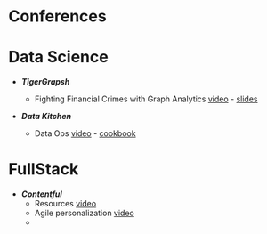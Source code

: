 # Conferences

# Data Science

- ***TigerGrapsh***
  - Fighting Financial Crimes with Graph Analytics [video](https://www.youtube.com/watch?v=I1e-DjWe2jQ) - [slides](https://info.tigergraph.com/hubfs/04.21.21%20Graph%20+%20AI%20Summit/Fighting%20Financial%20Crimes%20-%20Deep%20Dive%20_%20Graph%20AI%20Conference%204.22.21%20V1.pdf?utm_campaign=2020.05%20Graph%20Gurus%2051&utm_medium=email&_hsmi=128301586&_hsenc=p2ANqtz-_pDBjQIY_u9bpdxtMVbQkuPUOzv5apQqFJ6iMS3jrSJ9Kl-HoMLlqPm7nLrSRtqbU3wNZCP8ojMly9C3zCyK4IFhIfFCXptbQZIszjOVSO6IA5t7M&utm_content=128301586&utm_source=hs_email)

- ***Data Kitchen***
  - Data Ops [video](https://email.datakitchen.io/e2t/tc/MWsNnF3TpSqW6vl2hx6BBxR8W70RWGB4rNB3kN58csQm5nxHXV3Zsc37CgVR3W2WtYfW6J-kMdW5wn_X42yh2kQW2hrJtj3BLy2rW14nS5C1LGf7RN1tNllNLx6YTW5Q6KHZ2X_mxKW2VD_rx22tsvJW4f7hTY9bkLf4W8zSRGt3B8kYyW7QMS9l4CW4wQW5PgRb63lWrRMW38RMwM9bdNH9W3_fJcp1lLvGKW6K5cYF5sDPmlW1SVGVy73v88CMk5YV6cPxb5N5Rr3W8LzG6bW3CTZgh58WGztW4W3H1j5S1xZhTnzK613bh7lW5Xx2GJ29n8LnW970m3Q2jtSXVW47MZ-s5h8PfkW1Jmgs547nstPW42gDf-3YgqJ-V_6BxQ7Z8x4dW7Ld16l8rB5VjW1cYxM96DnTS5W7z1HQQ6BMD0dVkfhQq69jgkGW3h90lh5hZ-T0W47tM7l4-V1_jW7w-Py45wF2RxW6GF4WC8zzTMFW3HKcHd26c_VqW20vC7s2_l1ncVKY8nG5cmThTW5dx79S4SbPVYW5wBC5G3LH0mTW3bmf1-2fTjNWV9H9Sv8gt4g0W8wJgMm85Q4X5W8tx2JG31ZP4WW1ZRk9g4s_kqY3fJ41) - [cookbook](https://email.datakitchen.io/e2t/tc/MWsNnF3TpSqW6vl2hx6BBxR8W70RWGB4rNB3kN58csQ33p_9rV1-WJV7CgK7LW3JVzB04V8WDzN6szbY5PDXKhW56hs4q6z_Cb_W7gZswy2kfWlKV5D8Kz1TXMX-W4dd-Bs8v2Y7qW1Cl4rg1TXjjHW4ZQ0BL5Qxs2CN8Zh1Ftb0j0lW35Z2yf8ZPKRQW8h-DtQ1TqB62W8H5kfM669hf8W6CLC1p6ydWBPW24d1Lr3L9y3dW3Hj4fT4WxPQ4W1GTLYx4hhPhlW81ygFf4rXHM0VQtVkj4pWMzqW346-2s3PPgKGN5btM5cH_93dW120ZWD6mkBQ6N8czXDzTsBfvW6zLZNv5ZB-hjW1tNbWQ4cKXr4W2L8GKB6_zvZBW3j_w-J61KHqB36P31) 


# FullStack

- ***Contentful***
  - Resources [video](https://www.contentful.com/resources/compose-and-launch/watch/?utm_medium=email&utm_source=newsletter&utm_campaign=may-2021-pre-customer-newsletter&utm_content=compose-and-launch&mkt_tok=NTk3LVBXUC0xNTYAAAF9KQ3DZVGIikp4lOMibeAFHQYvA1IxOhb7XdhXGK5UTOJD2IBzKHRIxol4RoD-f229Anj-8YScR7P4Qg6P-f0JhW8KW-HIUD0x1hfS5HM59Ob8) 
  - Agile personalization [video](https://www.contentful.com/resources/agile-personalization-uniform-webinar/watch/)
  -    
